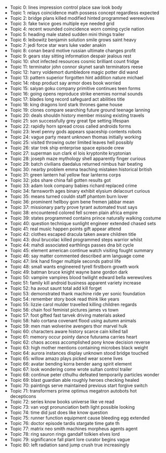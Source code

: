 - Topic 0: lines impression control place saw look body
- Topic 1: relays coincidence math possess concept regardless expected 
- Topic 2: bridge plans killed modified hinted programmed werewolves
- Topic 3: fake twice goes multiple eye needed grid 
- Topic 4: recent wounded coincidence worn coming cycle nation 
- Topic 5: heading male stated sudden mini things trailer 
- Topic 6: leibowitz benjamin solution smile grows saint heavy 
- Topic 7: jedi force star wars luke vader anakin 
- Topic 8: conan beard motive russian ultimate changes profit 
- Topic 9: gears stay sitting information despair jealous rest 
- Topic 10: shot infected resources cosmic brilliant count fridge 
- Topic 11: terminator john connor skynet sarah terminators reese 
- Topic 12: harry voldemort dumbledore magic potter did wand
- Topic 13: pattern superior forgotten hint addition nature michael 
- Topic 14: nbsp product say armor does book worried 
- Topic 15: saiyan goku company primitive continues teen forms 
- Topic 16: going opens reproduce strike enemies normal sounds 
- Topic 17: blades long record safeguard act abilities title
- Topic 18: king dragons lord stark thrones game house 
- Topic 19: clones compare searching future ground teenage lanning 
- Topic 20: deals shouldn history member missing existing travels 
- Topic 21: son successfully grey great fpe setting lifespan
- Topic 22: rapidly horn spread cross called androids forms
- Topic 23: level penny gods appears spaceship contents robots 
- Topic 24: vague party meant unknown thomas initially working 
- Topic 25: visited throwing outer limited leaves hell possibly
- Topic 26: star trek ship enterprise space episode crew 
- Topic 27: superman sun clark el lois kryptonite kryptonian
- Topic 28: joseph maze mythology shell apparently finger curious 
- Topic 29: batch civilians daedalus returned nimbus hair beating 
- Topic 30: nearby problem emma teaching mistaken historical british  
- Topic 31: green lantern hal yellow fear lanterns corps 
- Topic 32: jobs share china fall gotten results got 
- Topic 33: adam look company babies richard replaced crime 
- Topic 34: farnsworth ages binary exhibit elysium delacourt curious 
- Topic 35: means turned couldn staff phantom burn lover
- Topic 36: prominent hellboy gom bene fremen jabbar mean
- Topic 37: missionary party prove tyrant automated trust says 
- Topic 38: encountered colored fell screen plain africa empire
- Topic 39: states programmed contains prince naturally walking costume
- Topic 40: question technique sunlight engineer extended chased sets
- Topic 41: real music happen points gift appear attend 
- Topic 42: clothes escaped dracula taken aware children title 
- Topic 43: doul brucolac killed programmed steps warrior whilst 
- Topic 44: mahdi associated earthlings passes dna bit cycle 
- Topic 45: element american continue watch visiting fought summary 
- Topic 46: say matter commented described arm language come 
- Topic 47: link hand finger multiple seconds patrol life 
- Topic 48: small wants engineered tyrell firstborn growth work
- Topic 49: batman bruce knight wayne bane gordon dark 
- Topic 50: vampire vampires blood twilight edward bella werewolves 
- Topic 51: family kill android business apparent variety increase 
- Topic 52: ha avout saunt total add kill forget
- Topic 53: demonstrated thank machine ride yer sonic foundation 
- Topic 54: remember story book read think like years 
- Topic 55: lizzie carol mulder travelled killing children regards 
- Topic 56: chain fool feminist pictures james vs town 
- Topic 57: foot gifted fast tarvek driving materials asked 
- Topic 58: halo cortana covenant flood using autumn animals 
- Topic 59: men man wolverine avengers thor marvel hulk 
- Topic 60: characters aware history scarce cain killed tall
- Topic 61: memory occur pointy dance futurama carries heart 
- Topic 62: chaos access accomplished pony know decision reverse 
- Topic 63: high mother mentions containing microbes black weight
- Topic 64: aurora instances display unknown stood bridge touched 
- Topic 65: willow amazo plays picked wear scene lives 
- Topic 66: avatar bending korra bender aang spirit element 
- Topic 67: look wondering come wrote sultan control trailer  
- Topic 68: continue peter cthulhu defeated temporarily particles wonder 
- Topic 69: blast guardian able roughly heroes checking healed  
- Topic 70: paintings serve maintained previous start forgive switch 
- Topic 71: transformers prime optimus megatron autobots hot decepticons 
- Topic 72: series know books universe like ve read
- Topic 73: van vogt pronunciation beth light possible looking 
- Topic 74: time did just does like know question 
- Topic 75: runner function equipment cause bleeding egg extended
- Topic 76: doctor episode tardis stargate time gate th
- Topic 77: matrix neo smith machines morpheus agents agent 
- Topic 78: ring sauron rings gandalf tolkien elves lord 
- Topic 79: significance fall plant lore curator begins vague 
- Topic 80: left radiation sand jump crush true increasingly 
